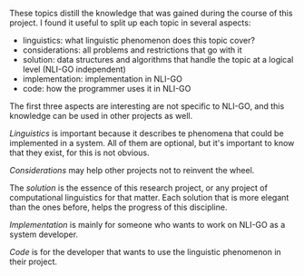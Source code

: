 These topics distill the knowledge that was gained during the course of this project. I found it useful to split up each topic in several aspects:

- linguistics: what linguistic phenomenon does this topic cover?
- considerations: all problems and restrictions that go with it
- solution: data structures and algorithms that handle the topic at a logical level (NLI-GO independent)
- implementation: implementation in NLI-GO
- code: how the programmer uses it in NLI-GO

The first three aspects are interesting are not specific to NLI-GO, and this knowledge can be used in other projects as well.

_Linguistics_ is important because it describes te phenomena that could be implemented in a system. All of them are optional, but it's important to know that they exist, for this is not obvious.

_Considerations_ may help other projects not to reinvent the wheel.

The _solution_ is the essence of this research project, or any project of computational linguistics for that matter. Each solution that is more elegant than the ones before, helps the progress of this discipline.

_Implementation_ is mainly for someone who wants to work on NLI-GO as a system developer.

_Code_ is for the developer that wants to use the linguistic phenomenon in their project.

